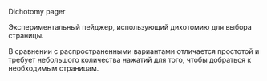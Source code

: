 Dichotomy pager

Экспериментальный пейджер, использующий дихотомию для выбора страницы.

В сравнении с распространенными вариантами отличается простотой и требует небольшого 
количества нажатий для того, чтобы добраться к необходимым страницам.

